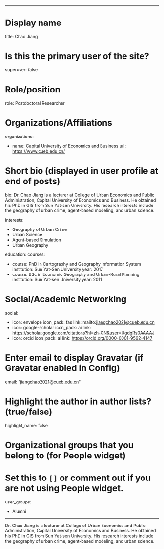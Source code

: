 
---
# Display name
title: Chao Jiang

# Is this the primary user of the site?
superuser: false

# Role/position
role: Postdoctoral Researcher

# Organizations/Affiliations
organizations:
- name: Capital University of Economics and Business
  url: https://www.cueb.edu.cn/

# Short bio (displayed in user profile at end of posts)
bio: Dr. Chao Jiang is a lecturer at College of Urban Economics and Public Administration, Capital University of Economics and Business. He obtained his PhD in GIS from Sun Yat-sen University. His research interests include the geography of urban crime, agent-based modeling, and urban science.

interests:
  - Geography of Urban Crime
  - Urban Science
  - Agent-based Simulation
  - Urban Geography


education:
  courses:
  - course: PhD in Cartography and Geography Information System
    institution: Sun Yat-Sen University
    year: 2017
  - course: BSc in Economic Geography and Urban-Rural Planning
    institution: Sun Yat-sen University
    year: 2011

# Social/Academic Networking
social:
  - icon: envelope
    icon_pack: fas
    link: mailto:jiangchao2021@cueb.edu.cn
  - icon: google-scholar
    icon_pack: ai
    link: https://scholar.google.com/citations?hl=zh-CN&user=UgdgRs0AAAAJ
  - icon: orcid
    icon_pack: ai
    link: https://orcid.org/0000-0001-9562-4147



# Enter email to display Gravatar (if Gravatar enabled in Config)
email: "jiangchao2021@cueb.edu.cn"

# Highlight the author in author lists? (true/false)
highlight_name: false

# Organizational groups that you belong to (for People widget)
#   Set this to `[]` or comment out if you are not using People widget.
user_groups:
- Alumni
---
Dr. Chao Jiang is a lecturer at College of Urban Economics and Public Administration, Capital University of Economics and Business. He obtained his PhD in GIS from Sun Yat-sen University. His research interests include the geography of urban crime, agent-based modeling, and urban science.